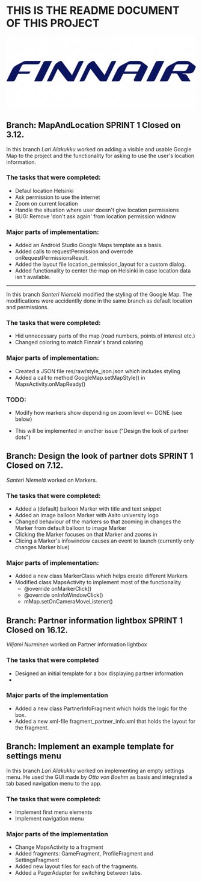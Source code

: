 #														THIS IS THE README DOCUMENT OF THIS PROJECT

![Finnair Plus](/app/src/main/res/drawable-v24/finnair_logo.jpg "Finnair Plus")
## Branch: MapAndLocation SPRINT 1 Closed on 3.12.


In this branch _Lari Alakukku_ worked on adding a visible and usable Google Map to the project and the functionality
for asking to use the user's location information.

### The tasks that were completed:

 * Defaul location Helsinki
 * Ask permission to use the internet
 * Zoom on current location
 * Handle the situation where user doesn't give location permissions
 * BUG: Remove 'don't ask again' from location permission widnow


### Major parts of implementation:

 * Added an Android Studio Google Maps template as a basis.
 * Added calls to requestPermission and overrode onRequestPermissionsResult.
 * Added the layout file location_permission_layout for a custom dialog.
 * Added functionality to center the map on Helsinki in case location data isn't available.



--------------------------------------------------------------------------------------------


In this branch _Santeri Niemelä_ modified the styling of the Google Map. The modifications were 
accidentlly done in the same branch as default location and permissions.

### The tasks that were completed:
* Hid unnecessary parts of the map (road numbers, points of interest etc.)
* Changed coloring to match Finnair's brand coloring


### Major parts of implementation:

* Created a JSON file res/raw/style_json.json which includes styling
* Added a call to method GoogleMap.setMapStyle() in MapsActivity.onMapReady()

### TODO:
* Modify how markers show depending on zoom level  <-- DONE (see below)
- This will be implemented in another issue ("Design the look of partner dots")


## Branch: Design the look of partner dots SPRINT 1 Closed on 7.12.
_Santeri Niemelä_ worked on Markers. 

### The tasks that were completed:
* Added a (default) balloon Marker with title and text snippet
* Added an image balloon Marker with Aalto university logo
* Changed behaviour of the markers so that zooming in changes the Marker from default balloon to image Marker
* Clicking the Marker focuses on that Marker and zooms in
* Clicing a Marker's infowindow causes an event to launch (currently only changes Marker blue)


### Major parts of implementation:

* Added a new class MarkerClass which helps create different Markers
* Modified class MapsActivity to implement most of the functionality
    - @override onMarkerClick()
    - @override onInfoWindowClick()
    - mMap.setOnCameraMoveListener()

## Branch: Partner information lightbox  SPRINT 1 Closed on 16.12.
_Viljami Nurminen_ worked on Partner information lightbox

### The tasks that were completed
* Designed an initial template for a box displaying partner information 
* 


### Major parts of the implementation
* Added a new class PartnerInfoFragment which holds the logic for the box.
* Added a new xml-file fragment\_partner\_info.xml that holds the layout for the fragment.


## Branch: Implement an example template for settings menu

In this branch _Lari Alakukku_ worked on implementing an empty settings menu. He used the GUI made by _Otto von Boehm_ as basis and integrated a tab based navigation menu to the app.

### The tasks that were completed:

* Implement first menu elements
* Implement navigation menu

### Major parts of the implementation

* Change MapsActivity to a fragment
* Added fragments: GameFragment, ProfileFragment and SettingsFragment
* Added new layout files for each of the fragments.
* Added a PagerAdapter for switching between tabs.